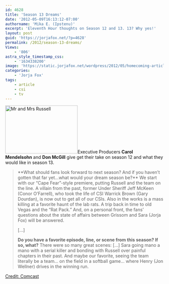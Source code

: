 ```yaml
---
id: 4628
title: 'Season 13 Dreams'
date: '2012-05-09T16:13:12-07:00'
authorname: 'Mika E. (Ipstenu)'
excerpt: 'Eleventh Hour thoughts on Season 12 and 13. 13? Why yes!'
layout: post
guid: 'https://jorjafox.net/?p=4628'
permalink: /2012/season-13-dreams/
Views:
    - '806'
astra_style_timestamp_css:
    - '1634338200'
image: 'https://static.jorjafox.net/wordpress/2012/05/homecoming-article.jpeg'
categories:
    - 'Jorja Fox'
tags:
    - article
    - csi
    - tv
---
```


<a href="https://jorjafox.net/2012/season-13-dreams/homecoming-3/" rel="attachment wp-att-4629"><img class="alignleft size-medium wp-image-4629" title="Mr and Mrs Russell" src="//static.jorjafox.net/wordpress/2012/05/homecoming-article-230x153.jpg" alt="Mr and Mrs Russell" width="230" height="153" /></a>Executive Producers **Carol Mendelsohn** and **Don McGill** give get their take on season 12 and what they would like in season 13.
<blockquote>**What should fans look forward to next season? And if you haven’t gotten that far yet…what would your dream season be?**
We start with our “Cape Fear”-style premiere, putting Russell and the team on the line. A villain from the past, former Under Sheriff Jeff McKeen (Conor O’Farrell), who took the life of CSI Warrick Brown (Gary Dourdan), is now out to get all of our CSIs. Also in the works is a mass killing at a favorite haunt of the lab rats. A trip back in time to old Vegas and the “Rat Pack.” And, on a personal front, the fans’ questions about the state of affairs between Grissom and Sara (Jorja Fox) will be answered.

[...]

**Do you have a favorite episode, line, or scene from this season? If so, what?**
There were so many great scenes:
[...]
Sara going mano a mano with a serial killer and bonding with Russell over painful chapters in their past.
And maybe our favorite, seeing the team literally be a team… on the field in a softball game… where Henry (Jon Wellner) drives in the winning run.</blockquote>
<a href="http://xfinity.comcast.net/blogs/tv/2012/05/09/csi-finale-scoop-peri-gilpin-homecoming-ted-danson/">Credit: Comcast</a>
